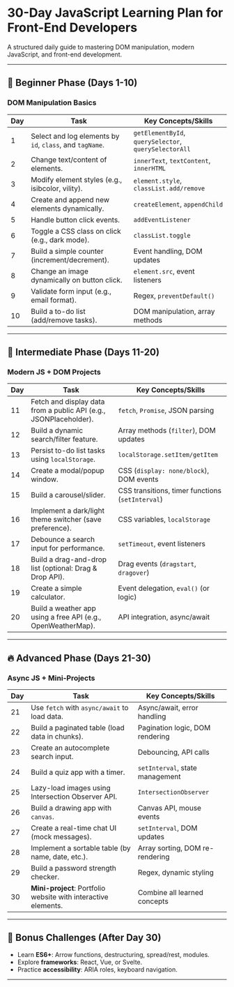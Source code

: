 # 30-Day JavaScript Learning Plan for Front-End Developers

A structured daily guide to mastering DOM manipulation, modern JavaScript, and front-end development.

---

## 🌱 **Beginner Phase (Days 1-10)**  
### **DOM Manipulation Basics**  

| Day  | Task                                                                 | Key Concepts/Skills                          |  
|------|----------------------------------------------------------------------|---------------------------------------------|  
| 1    | Select and log elements by `id`, `class`, and `tagName`.             | `getElementById`, `querySelector`, `querySelectorAll` |  
| 2    | Change text/content of elements.                                     | `innerText`, `textContent`, `innerHTML`     |  
| 3    | Modify element styles (e.g., isibcolor, vility).                     | `element.style`, `classList.add/remove`     |  
| 4    | Create and append new elements dynamically.                          | `createElement`, `appendChild`              |  
| 5    | Handle button click events.                                          | `addEventListener`                          |  
| 6    | Toggle a CSS class on click (e.g., dark mode).                       | `classList.toggle`                          |  
| 7    | Build a simple counter (increment/decrement).                        | Event handling, DOM updates                 |  
| 8    | Change an image dynamically on button click.                         | `element.src`, event listeners              |  
| 9    | Validate form input (e.g., email format).                            | Regex, `preventDefault()`                   |  
| 10   | Build a to-do list (add/remove tasks).                              | DOM manipulation, array methods            |  

---

## 🚀 **Intermediate Phase (Days 11-20)**  
### **Modern JS + DOM Projects**  

| Day  | Task                                                                 | Key Concepts/Skills                          |  
|------|----------------------------------------------------------------------|---------------------------------------------|  
| 11   | Fetch and display data from a public API (e.g., JSONPlaceholder).    | `fetch`, `Promise`, JSON parsing            |  
| 12   | Build a dynamic search/filter feature.                               | Array methods (`filter`), DOM updates       |  
| 13   | Persist to-do list tasks using `localStorage`.                       | `localStorage.setItem/getItem`              |  
| 14   | Create a modal/popup window.                                         | CSS (`display: none/block`), DOM events     |  
| 15   | Build a carousel/slider.                                             | CSS transitions, timer functions (`setInterval`) |  
| 16   | Implement a dark/light theme switcher (save preference).             | CSS variables, `localStorage`               |  
| 17   | Debounce a search input for performance.                             | `setTimeout`, event listeners               |  
| 18   | Build a drag-and-drop list (optional: Drag & Drop API).              | Drag events (`dragstart`, `dragover`)       |  
| 19   | Create a simple calculator.                                          | Event delegation, `eval()` (or logic)       |  
| 20   | Build a weather app using a free API (e.g., OpenWeatherMap).         | API integration, async/await                |  

---

## 🔥 **Advanced Phase (Days 21-30)**  
### **Async JS + Mini-Projects**  

| Day  | Task                                                                 | Key Concepts/Skills                          |  
|------|----------------------------------------------------------------------|---------------------------------------------|  
| 21   | Use `fetch` with `async/await` to load data.                         | Async/await, error handling                 |  
| 22   | Build a paginated table (load data in chunks).                       | Pagination logic, DOM rendering             |  
| 23   | Create an autocomplete search input.                                 | Debouncing, API calls                       |  
| 24   | Build a quiz app with a timer.                                       | `setInterval`, state management             |  
| 25   | Lazy-load images using Intersection Observer API.                    | `IntersectionObserver`                      |  
| 26   | Build a drawing app with `canvas`.                                   | Canvas API, mouse events                    |  
| 27   | Create a real-time chat UI (mock messages).                          | `setInterval`, DOM updates                  |  
| 28   | Implement a sortable table (by name, date, etc.).                    | Array sorting, DOM re-rendering             |  
| 29   | Build a password strength checker.                                   | Regex, dynamic styling                      |  
| 30   | **Mini-project**: Portfolio website with interactive elements.       | Combine all learned concepts                |  

---

## 🎯 **Bonus Challenges (After Day 30)**  
- Learn **ES6+**: Arrow functions, destructuring, spread/rest, modules.  
- Explore **frameworks**: React, Vue, or Svelte.  
- Practice **accessibility**: ARIA roles, keyboard navigation.  

---
